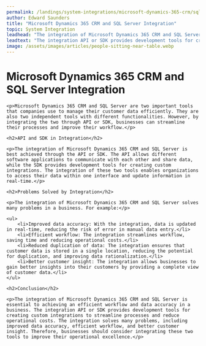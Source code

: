 ```yaml
---
permalink: /landings/system-integrations/microsoft-dynamics-365-crm/sql-server
author: Edward Saunders
title: "Microsoft Dynamics 365 CRM and SQL Server Integration"
topic: System Integration
leadhead: "The integration of Microsoft Dynamics 365 CRM and SQL Server is essential to achieving an efficient workflow and data accuracy in a business"
leadtext: "The integration API or SDK provides development tools for creating custom integrations to streamline processes and reduce operational costs. The integration solves many problems, including improved data accuracy, efficient workflow, and better customer insight. Therefore, businesses should consider integrating these two tools to improve their operational excellence."
image: /assets/images/articles/people-sitting-near-table.webp
---
```

<div class="arttext">
	<h1>Microsoft Dynamics 365 CRM and SQL Server Integration</h1>

	<p>Microsoft Dynamics 365 CRM and SQL Server are two important tools that companies use to manage their customer data efficiently. They are also two independent tools with different functionalities. However, by integrating the two through API or SDK, businesses can streamline their processes and improve their workflow.</p>

	<h2>API and SDK in Integration</h2>

	<p>The integration of Microsoft Dynamics 365 CRM and SQL Server is best achieved through the API or SDK. The API allows different software applications to communicate with each other and share data, while the SDK provides development tools for creating custom integrations. The integration of these two tools enables organizations to access their data within one interface and update information in real-time.</p>

	<h2>Problems Solved by Integration</h2>

	<p>The integration of Microsoft Dynamics 365 CRM and SQL Server solves many problems in a business. For example:</p>

	<ul>
		<li>Improved data accuracy: With the integration, data is updated in real-time, reducing the risk of error in manual data entry.</li>
		<li>Efficient workflow: The integration streamlines workflow, saving time and reducing operational costs.</li>
		<li>Reduced duplication of data: The integration ensures that customer data is stored in a single location, reducing the potential for duplication, and improving data rationalization.</li>
		<li>Better customer insight: The integration allows businesses to gain better insights into their customers by providing a complete view of customer data.</li>
	</ul>

	<h2>Conclusion</h2>

	<p>The integration of Microsoft Dynamics 365 CRM and SQL Server is essential to achieving an efficient workflow and data accuracy in a business. The integration API or SDK provides development tools for creating custom integrations to streamline processes and reduce operational costs. The integration solves many problems, including improved data accuracy, efficient workflow, and better customer insight. Therefore, businesses should consider integrating these two tools to improve their operational excellence.</p>

</div>